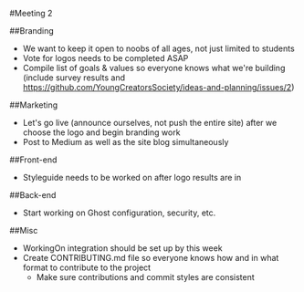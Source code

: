 #Meeting 2

##Branding
 - We want to keep it open to noobs of all ages, not just limited to students
 - Vote for logos needs to be completed ASAP
 - Compile list of goals & values so everyone knows what we're building (include survey results and https://github.com/YoungCreatorsSociety/ideas-and-planning/issues/2)

##Marketing
 - Let's go live (announce ourselves, not push the entire site) after we choose the logo and begin branding work
 - Post to Medium as well as the site blog simultaneously

##Front-end
 - Styleguide needs to be worked on after logo results are in

##Back-end
 - Start working on Ghost configuration, security, etc.

##Misc
 - WorkingOn integration should be set up by this week
 - Create CONTRIBUTING.md file so everyone knows how and in what format to contribute to the project
   - Make sure contributions and commit styles are consistent
